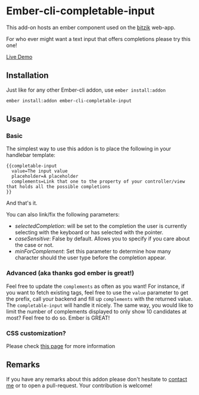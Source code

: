 # Ember-cli-completable-input

This add-on hosts an ember component used on the [bitzik](www.bitzik.com) web-app. 

For who ever might want a text input that offers completions please try this one!

[Live Demo](http://bitzik.github.io/ember-cli-completable-input/)

## Installation
Just like for any other Ember-cli addon, use `ember install:addon`

    ember install:addon ember-cli-completable-input

## Usage

### Basic
The simplest way to use this addon is to place the following in your handlebar template:

    {{completable-input
      value=The input value
      placeholder=A placeholder
      complements=Link that one to the property of your controller/view that holds all the possible completions
    }}
    
And that's it.

You can also link/fix the following parameters:

+ *selectedCompletion*: will be set to the completion the user is currently selecting with the keyboard or has selected with the pointer.
+ *caseSensitive*: False by default. Allows you to specify if you care about the case or not.
+ *minForComplement*: Set this parameter to determine how many character should the user type before the completion appear.

### Advanced (aka thanks god ember is great!)

Feel free to update the `complements` as often as you want!
For instance, if you want to fetch existing tags, feel free to use the `value` parameter to get the prefix, call your backend and fill up `complements` with the returned value.
The `completable-input` will handle it nicely. The same way, you would like to limit the number of complements displayed to only show 10 candidates at most? Feel free to do so. 
Ember is GREAT!

### CSS customization?
Please check [this page](http://bitzik.github.io/ember-cli-completable-input) for more information

## Remarks
If you have any remarks about this addon please don't hesitate to [contact me](leo.jpod+npm@gmail.com) or to open a pull-request.
Your contribution is welcome!

